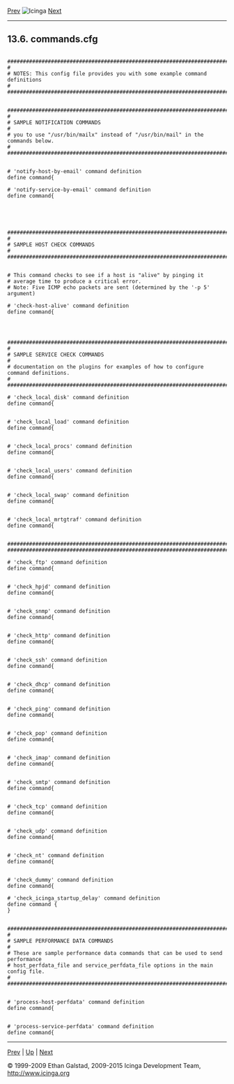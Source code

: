 [Prev](sample-httpd.md) ![Icinga](../images/logofullsize.png "Icinga") [Next](sample-contacts.md)

* * * * *

13.6. commands.cfg
------------------

<pre><code>
###############################################################################
#
# NOTES: This config file provides you with some example command definitions
#
###############################################################################


################################################################################
#
# SAMPLE NOTIFICATION COMMANDS
#
# you to use "/usr/bin/mailx" instead of "/usr/bin/mail" in the commands below.
#
################################################################################


# 'notify-host-by-email' command definition
define command{

# 'notify-service-by-email' command definition
define command{





################################################################################
#
# SAMPLE HOST CHECK COMMANDS
#
################################################################################


# This command checks to see if a host is "alive" by pinging it
# average time to produce a critical error.
# Note: Five ICMP echo packets are sent (determined by the '-p 5' argument)

# 'check-host-alive' command definition
define command{




################################################################################
#
# SAMPLE SERVICE CHECK COMMANDS
#
# documentation on the plugins for examples of how to configure command definitions.
#
################################################################################

# 'check_local_disk' command definition
define command{


# 'check_local_load' command definition
define command{


# 'check_local_procs' command definition
define command{


# 'check_local_users' command definition
define command{


# 'check_local_swap' command definition
define command{


# 'check_local_mrtgtraf' command definition
define command{


################################################################################
################################################################################

# 'check_ftp' command definition
define command{


# 'check_hpjd' command definition
define command{


# 'check_snmp' command definition
define command{


# 'check_http' command definition
define command{


# 'check_ssh' command definition
define command{


# 'check_dhcp' command definition
define command{


# 'check_ping' command definition
define command{


# 'check_pop' command definition
define command{


# 'check_imap' command definition
define command{


# 'check_smtp' command definition
define command{


# 'check_tcp' command definition
define command{


# 'check_udp' command definition
define command{


# 'check_nt' command definition
define command{


# 'check_dummy' command definition
define command{

# 'check_icinga_startup_delay' command definition
define command {
}


################################################################################
#
# SAMPLE PERFORMANCE DATA COMMANDS
#
# These are sample performance data commands that can be used to send performance
# host_perfdata_file and service_perfdata_file options in the main config file.
#
################################################################################


# 'process-host-perfdata' command definition
define command{


# 'process-service-perfdata' command definition
define command{
</code></pre>

* * * * *

[Prev](sample-httpd.md) | [Up](ch13.md) | [Next](sample-contacts.md)






© 1999-2009 Ethan Galstad, 2009-2015 Icinga Development Team,
http://www.icinga.org
